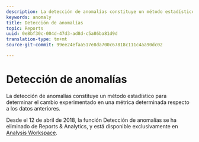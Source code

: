 ```yaml
---
description: La detección de anomalías constituye un método estadístico para determinar el cambio experimentado en una métrica determinada respecto a los datos anteriores.
keywords: anomaly
title: Detección de anomalías
topic: Reports
uuid: 0e8bf30c-004d-47d3-ad8d-c5a86ba81d9d
translation-type: tm+mt
source-git-commit: 99ee24efaa517e8da700c67818c111c4aa90dc02

---
```



# Detección de anomalías

La detección de anomalías constituye un método estadístico para determinar el cambio experimentado en una métrica determinada respecto a los datos anteriores.

Desde el 12 de abril de 2018, la función Detección de anomalías se ha eliminado de Reports &amp; Analytics, y está disponible exclusivamente en [Analysis Workspace](https://marketing.adobe.com/resources/help/en_US/analytics/analysis-workspace/virtual-analyst.html).
